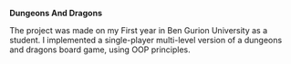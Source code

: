 **Dungeons And Dragons**

The project was made on my First year in Ben Gurion University as a student.
I implemented a single-player multi-level version of a dungeons and dragons board game, using OOP principles.
